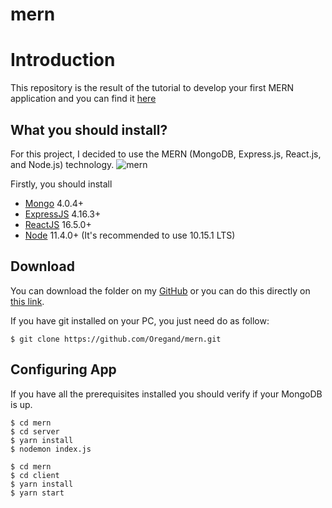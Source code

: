 # mern

# Introduction

This repository is the result of the tutorial to develop your first MERN application and you can find it [here](https://doregan.com/react-node-mongo)

## What you should install?

For this project, I decided to use the MERN (MongoDB, Express.js, React.js, and Node.js) technology.
![mern](https://miro.medium.com/max/678/1*dqvlaszRLvoPmARpOlLN9A.png)

Firstly, you should install

-   [Mongo](https://www.mongodb.com/) 4.0.4+
-   [ExpressJS](https://expressjs.com/) 4.16.3+
-   [ReactJS](https://reactjs.org/) 16.5.0+
-   [Node](https://nodejs.org/en/) 11.4.0+ (It's recommended to use 10.15.1 LTS)

## Download

You can download the folder on my [GitHub](https://github.com/Oregand/) or you can do this directly on [this link](https://github.com/Oregand/mern).

If you have git installed on your PC, you just need do as follow:

```
$ git clone https://github.com/Oregand/mern.git
```

## Configuring App

If you have all the prerequisites installed you should verify if your MongoDB is up.

```
$ cd mern
$ cd server
$ yarn install
$ nodemon index.js
```

```
$ cd mern
$ cd client
$ yarn install
$ yarn start
```
